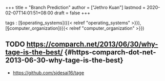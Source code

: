 +++
title = "Branch Prediction"
author = ["Jethro Kuan"]
lastmod = 2020-02-07T14:01:51+08:00
draft = false
+++

tags
: [§operating\_systems]({{< relref "operating_systems" >}}), [§computer\_organization]({{< relref "computer_organization" >}})


## <span class="org-todo todo TODO">TODO</span> <https://comparch.net/2013/06/30/why-tage-is-the-best/> {#https-comparch-dot-net-2013-06-30-why-tage-is-the-best}

-   <https://github.com/sjdesai16/tage>

